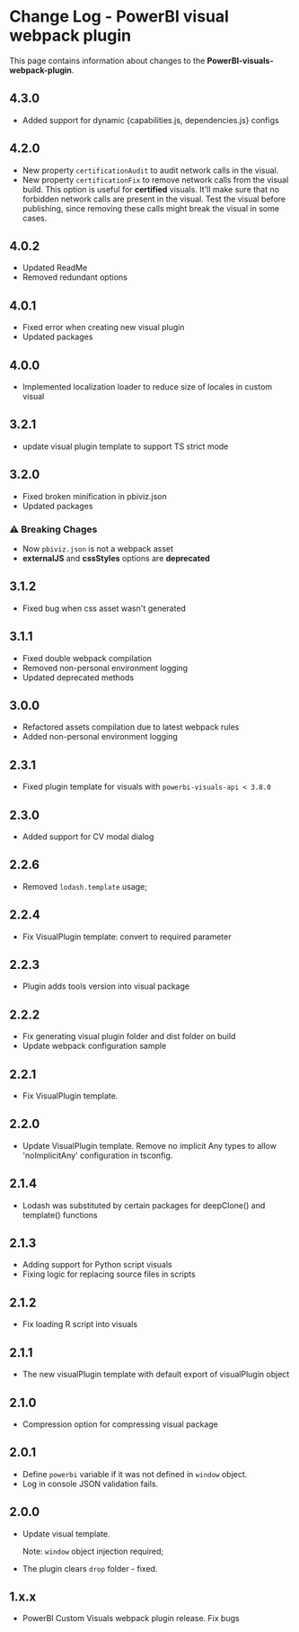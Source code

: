 # Change Log - PowerBI visual webpack plugin

This page contains information about changes to the **PowerBI-visuals-webpack-plugin**.

## 4.3.0

* Added support for dynamic {capabilities.js, dependencies.js} configs

## 4.2.0

* New property `certificationAudit` to audit network calls in the visual.
* New property `certificationFix` to remove network calls from the visual build. This option is useful for **certified** visuals. It'll make sure that no forbidden network calls are present in the visual. Test the visual before publishing, since removing these calls might break the visual in some cases.

## 4.0.2

* Updated ReadMe
* Removed redundant options

## 4.0.1

* Fixed error when creating new visual plugin
* Updated packages

## 4.0.0

* Implemented localization loader to reduce size of locales in custom visual

## 3.2.1

* update visual plugin template to support TS strict mode 

## 3.2.0

* Fixed broken minification in pbiviz.json
* Updated packages

### **⚠ Breaking Chages**
* Now `pbiviz.json` is not a webpack asset
* **externalJS** and **cssStyles** options are **deprecated**

## 3.1.2

* Fixed bug when css asset wasn't generated

## 3.1.1

* Fixed double webpack compilation
* Removed non-personal environment logging
* Updated deprecated methods

## 3.0.0

* Refactored assets compilation due to latest webpack rules
* Added non-personal environment logging

## 2.3.1

* Fixed plugin template for visuals with `powerbi-visuals-api < 3.8.0`

## 2.3.0

* Added support for CV modal dialog

## 2.2.6

* Removed `lodash.template` usage;

## 2.2.4

* Fix VisualPlugin template: convert to required parameter

## 2.2.3

* Plugin adds tools version into visual package

## 2.2.2

* Fix generating visual plugin folder and dist folder on build
* Update webpack configuration sample

## 2.2.1

* Fix VisualPlugin template.

## 2.2.0

* Update VisualPlugin template. Remove no implicit Any types to allow 'noImplicitAny' configuration in tsconfig.

## 2.1.4

* Lodash was substituted by certain packages for deepClone() and template() functions

## 2.1.3

* Adding support for Python script visuals
* Fixing logic for replacing source files in scripts

## 2.1.2

* Fix loading R script into visuals

## 2.1.1

* The new visualPlugin template with default export of visualPlugin object

## 2.1.0

* Compression option for compressing visual package

## 2.0.1

* Define `powerbi` variable if it was not defined in `window` object.
* Log in console JSON validation fails.

## 2.0.0

* Update visual template.

    Note: `window` object injection required;
* The plugin clears `drop` folder - fixed.

## 1.x.x

* PowerBI Custom Visuals webpack plugin release. Fix bugs

